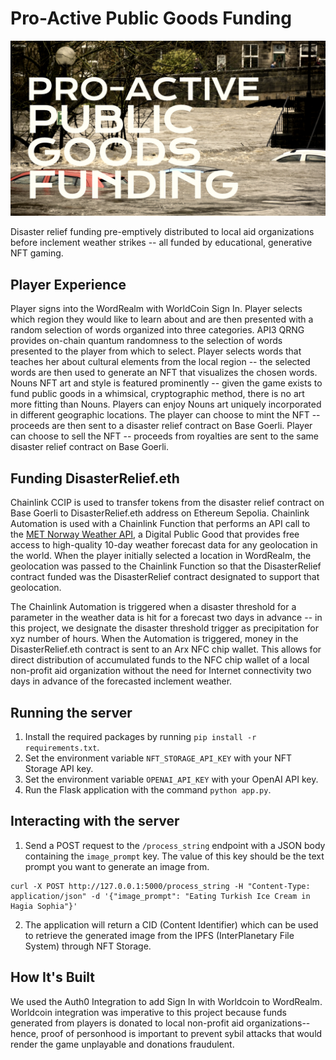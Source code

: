 # Pro-Active Public Goods Funding
![cover image](https://github.com/jdubpark/WordRealmForGood/blob/main/CoverImage.png)

Disaster relief funding pre-emptively distributed to local aid organizations before inclement weather strikes -- all funded by educational, generative NFT gaming.

## Player Experience
Player signs into the WordRealm with WorldCoin Sign In. Player selects which region they would like to learn about and are then presented with a random selection of words organized into three categories. API3 QRNG provides on-chain quantum randomness to the selection of words presented to the player from which to select. Player selects words that teaches her about cultural elements from the local region -- the selected words are then used to generate an NFT that visualizes the chosen words. Nouns NFT art and style is featured prominently -- given the game exists to fund public goods in a whimsical, cryptographic method, there is no art more fitting than Nouns. Players can enjoy Nouns art uniquely incorporated in different geographic locations. The player can choose to mint the NFT -- proceeds are then sent to a disaster relief contract on Base Goerli. Player can choose to sell the NFT -- proceeds from royalties are sent to the same disaster relief contract on Base Goerli. 

## Funding DisasterRelief.eth
Chainlink CCIP is used to transfer tokens from the disaster relief contract on Base Goerli to DisasterRelief.eth address on Ethereum Sepolia. Chainlink Automation is used with a Chainlink Function that performs an API call to the [MET Norway Weather API](https://app.digitalpublicgoods.net/a/10219), a Digital Public Good that provides free access to high-quality 10-day weather forecast data for any geolocation in the world. When the player initially selected a location in WordRealm, the geolocation was passed to the Chainlink Function so that the DisasterRelief contract funded was the DisasterRelief contract designated to support that geolocation. 

The Chainlink Automation is triggered when a disaster threshold for a parameter in the weather data is hit for a forecast two days in advance -- in this project, we designate the disaster threshold trigger as precipitation for xyz number of hours. When the Automation is triggered, money in the DisasterRelief.eth contract is sent to an Arx NFC chip wallet. This allows for direct distribution of accumulated funds to the NFC chip wallet of a local non-profit aid organization without the need for Internet connectivity two days in advance of the forecasted inclement weather. 

## Running the server

1. Install the required packages by running `pip install -r requirements.txt`.
2. Set the environment variable `NFT_STORAGE_API_KEY` with your NFT Storage API key.
3. Set the environment variable `OPENAI_API_KEY` with your OpenAI API key.
4. Run the Flask application with the command `python app.py`.

## Interacting with the server
1. Send a POST request to the `/process_string` endpoint with a JSON body containing the `image_prompt` key. The value of this key should be the text prompt you want to generate an image from.
```
curl -X POST http://127.0.0.1:5000/process_string -H "Content-Type: application/json" -d '{"image_prompt": "Eating Turkish Ice Cream in Hagia Sophia"}'
```
2. The application will return a CID (Content Identifier) which can be used to retrieve the generated image from the IPFS (InterPlanetary File System) through NFT Storage.

## How It's Built
We used the Auth0 Integration to add Sign In with Worldcoin to WordRealm. Worldcoin integration was imperative to this project because funds generated from players is donated to local non-profit aid organizations--hence, proof of personhood is important to prevent sybil attacks that would render the game unplayable and donations fraudulent. 
